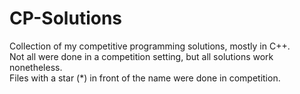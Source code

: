 # CP-Solutions
Collection of my competitive programming solutions, mostly in C++.  
Not all were done in a competition setting, but all solutions work nonetheless.   
Files with a star (*) in front of the name were done in competition.
